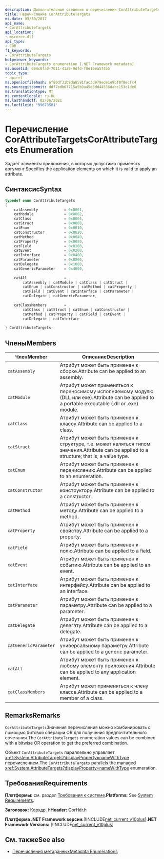 ```yaml
---
description: Дополнительные сведения о перечислении CorAttributeTargets
title: Перечисление CorAttributeTargets
ms.date: 03/30/2017
api_name:
- CorAttributeTargets
api_location:
- mscoree.dll
api_type:
- COM
f1_keywords:
- CorAttributeTargets
helpviewer_keywords:
- CorAttributeTargets enumeration [.NET Framework metadata]
ms.assetid: 694c0fa0-7011-41a9-9dfd-f0e16ea574b5
topic_type:
- apiref
ms.openlocfilehash: 6f80df31b9da8591fac3d979ede1e9bf0f8ecfc4
ms.sourcegitcommit: ddf7edb67715a5b9a45e3dd44536dabc153c1de0
ms.translationtype: MT
ms.contentlocale: ru-RU
ms.lasthandoff: 02/06/2021
ms.locfileid: "99678501"
---
```

# <a name="corattributetargets-enumeration"></a><span data-ttu-id="95fec-103">Перечисление CorAttributeTargets</span><span class="sxs-lookup"><span data-stu-id="95fec-103">CorAttributeTargets Enumeration</span></span>

<span data-ttu-id="95fec-104">Задает элементы приложения, в которых допустимо применять аргумент.</span><span class="sxs-lookup"><span data-stu-id="95fec-104">Specifies the application elements on which it is valid to apply an attribute.</span></span>  
  
## <a name="syntax"></a><span data-ttu-id="95fec-105">Синтаксис</span><span class="sxs-lookup"><span data-stu-id="95fec-105">Syntax</span></span>  
  
```cpp  
typedef enum CorAttributeTargets  
{  
    catAssembly            = 0x0001,  
    catModule              = 0x0002,  
    catClass               = 0x0004,  
    catStruct              = 0x0008,  
    catEnum                = 0x0010,  
    catConstructor         = 0x0020,  
    catMethod              = 0x0040,  
    catProperty            = 0x0080,  
    catField               = 0x0100,  
    catEvent               = 0x0200,  
    catInterface           = 0x0400,  
    catParameter           = 0x0800,  
    catDelegate            = 0x1000,  
    catGenericParameter    = 0x4000,  
  
    catAll                 =
        catAssembly | catModule | catClass | catStruct |
        catEnum | catConstructor | catMethod | catProperty |
        catField | catEvent | catInterface | catParameter |
        catDelegate | catGenericParameter,  
  
    catClassMembers        =
        catClass | catStruct | catEnum | catConstructor |
        catMethod | catProperty | catField | catEvent |
        catDelegate | catInterface  
  
} CorAttributeTargets;  
```  
  
## <a name="members"></a><span data-ttu-id="95fec-106">Члены</span><span class="sxs-lookup"><span data-stu-id="95fec-106">Members</span></span>  
  
|<span data-ttu-id="95fec-107">Член</span><span class="sxs-lookup"><span data-stu-id="95fec-107">Member</span></span>|<span data-ttu-id="95fec-108">Описание</span><span class="sxs-lookup"><span data-stu-id="95fec-108">Description</span></span>|  
|------------|-----------------|  
|`catAssembly`|<span data-ttu-id="95fec-109">Атрибут может быть применен к сборке.</span><span class="sxs-lookup"><span data-stu-id="95fec-109">Attribute can be applied to an assembly.</span></span>|  
|`catModule`|<span data-ttu-id="95fec-110">Атрибут может применяться к переносимому исполняемому модулю (DLL или exe).</span><span class="sxs-lookup"><span data-stu-id="95fec-110">Attribute can be applied to a portable executable (.dll or .exe) module.</span></span>|  
|`catClass`|<span data-ttu-id="95fec-111">Атрибут может быть применен к классу.</span><span class="sxs-lookup"><span data-stu-id="95fec-111">Attribute can be applied to a class.</span></span>|  
|`catStruct`|<span data-ttu-id="95fec-112">Атрибут может быть применен к структуре, т.е. может являться типом значения.</span><span class="sxs-lookup"><span data-stu-id="95fec-112">Attribute can be applied to a structure; that is, a value type.</span></span>|  
|`catEnum`|<span data-ttu-id="95fec-113">Атрибут может быть применен к перечислению.</span><span class="sxs-lookup"><span data-stu-id="95fec-113">Attribute can be applied to an enumeration.</span></span>|  
|`catConstructor`|<span data-ttu-id="95fec-114">Атрибут может быть применен к конструктору.</span><span class="sxs-lookup"><span data-stu-id="95fec-114">Attribute can be applied to a constructor.</span></span>|  
|`catMethod`|<span data-ttu-id="95fec-115">Атрибут может быть применен к методу.</span><span class="sxs-lookup"><span data-stu-id="95fec-115">Attribute can be applied to a method.</span></span>|  
|`catProperty`|<span data-ttu-id="95fec-116">Атрибут может быть применен к свойству.</span><span class="sxs-lookup"><span data-stu-id="95fec-116">Attribute can be applied to a property.</span></span>|  
|`catField`|<span data-ttu-id="95fec-117">Атрибут может быть применен к полю.</span><span class="sxs-lookup"><span data-stu-id="95fec-117">Attribute can be applied to a field.</span></span>|  
|`catEvent`|<span data-ttu-id="95fec-118">Атрибут может быть применен к событию.</span><span class="sxs-lookup"><span data-stu-id="95fec-118">Attribute can be applied to an event.</span></span>|  
|`catInterface`|<span data-ttu-id="95fec-119">Атрибут может быть применен к интерфейсу.</span><span class="sxs-lookup"><span data-stu-id="95fec-119">Attribute can be applied to an interface.</span></span>|  
|`catParameter`|<span data-ttu-id="95fec-120">Атрибут может быть применен к параметру.</span><span class="sxs-lookup"><span data-stu-id="95fec-120">Attribute can be applied to a parameter.</span></span>|  
|`catDelegate`|<span data-ttu-id="95fec-121">Атрибут может быть применен к делегату.</span><span class="sxs-lookup"><span data-stu-id="95fec-121">Attribute can be applied to a delegate.</span></span>|  
|`catGenericParameter`|<span data-ttu-id="95fec-122">Атрибут может быть применен к универсальному параметру.</span><span class="sxs-lookup"><span data-stu-id="95fec-122">Attribute can be applied to a generic parameter.</span></span>|  
|`catAll`|<span data-ttu-id="95fec-123">Атрибут может быть применен к любому элементу приложения.</span><span class="sxs-lookup"><span data-stu-id="95fec-123">Attribute can be applied to any application element.</span></span>|  
|`catClassMembers`|<span data-ttu-id="95fec-124">Атрибут может применяться к члену класса.</span><span class="sxs-lookup"><span data-stu-id="95fec-124">Attribute can be applied to a member of a class.</span></span>|  
  
## <a name="remarks"></a><span data-ttu-id="95fec-125">Remarks</span><span class="sxs-lookup"><span data-stu-id="95fec-125">Remarks</span></span>  

 <span data-ttu-id="95fec-126">`CorAttributeTargets`Значения перечисления можно комбинировать с помощью битовой операции OR для получения предпочтительного сочетания.</span><span class="sxs-lookup"><span data-stu-id="95fec-126">The `CorAttributeTargets` enumeration values can be combined with a bitwise OR operation to get the preferred combination.</span></span>  
  
 <span data-ttu-id="95fec-127">Объект `CorAttributeTargets` параллельно управляет <xref:System.AttributeTargets?displayProperty=nameWithType> перечислением.</span><span class="sxs-lookup"><span data-stu-id="95fec-127">The `CorAttributeTargets` parallels the managed <xref:System.AttributeTargets?displayProperty=nameWithType> enumeration.</span></span>  
  
## <a name="requirements"></a><span data-ttu-id="95fec-128">Требования</span><span class="sxs-lookup"><span data-stu-id="95fec-128">Requirements</span></span>  

 <span data-ttu-id="95fec-129">**Платформы:** см. раздел [Требования к системе](../../get-started/system-requirements.md).</span><span class="sxs-lookup"><span data-stu-id="95fec-129">**Platforms:** See [System Requirements](../../get-started/system-requirements.md).</span></span>  
  
 <span data-ttu-id="95fec-130">**Заголовок:** Корхдр. h</span><span class="sxs-lookup"><span data-stu-id="95fec-130">**Header:** CorHdr.h</span></span>  
  
 <span data-ttu-id="95fec-131">**Платформа .NET Framework версии:**[!INCLUDE[net_current_v10plus](../../../../includes/net-current-v10plus-md.md)]</span><span class="sxs-lookup"><span data-stu-id="95fec-131">**.NET Framework Versions:** [!INCLUDE[net_current_v10plus](../../../../includes/net-current-v10plus-md.md)]</span></span>  
  
## <a name="see-also"></a><span data-ttu-id="95fec-132">См. также</span><span class="sxs-lookup"><span data-stu-id="95fec-132">See also</span></span>

- [<span data-ttu-id="95fec-133">Перечисления метаданных</span><span class="sxs-lookup"><span data-stu-id="95fec-133">Metadata Enumerations</span></span>](metadata-enumerations.md)
